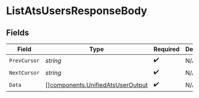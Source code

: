 # ListAtsUsersResponseBody


## Fields

| Field                                                                                | Type                                                                                 | Required                                                                             | Description                                                                          |
| ------------------------------------------------------------------------------------ | ------------------------------------------------------------------------------------ | ------------------------------------------------------------------------------------ | ------------------------------------------------------------------------------------ |
| `PrevCursor`                                                                         | *string*                                                                             | :heavy_check_mark:                                                                   | N/A                                                                                  |
| `NextCursor`                                                                         | *string*                                                                             | :heavy_check_mark:                                                                   | N/A                                                                                  |
| `Data`                                                                               | [][components.UnifiedAtsUserOutput](../../models/components/unifiedatsuseroutput.md) | :heavy_check_mark:                                                                   | N/A                                                                                  |